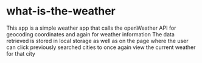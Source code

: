 # what-is-the-weather
This app is a simple weather app that calls the openWeather API for geocoding coordinates and again for weather information
The data retrieved is stored in local storage as well as on the page where the user can click previously searched cities to once again view the current weather for that city

